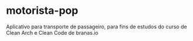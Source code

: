 # motorista-pop
 Aplicativo para transporte de passageiro, para fins de estudos do curso de Clean Arch e Clean Code de branas.io
